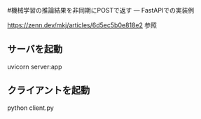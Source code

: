 #機械学習の推論結果を非同期にPOSTで返す — FastAPIでの実装例

https://zenn.dev/mkj/articles/6d5ec5b0e818e2
参照

## サーバを起動
uvicorn server:app

## クライアントを起動
python client.py
